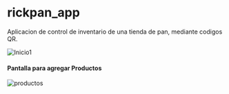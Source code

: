 # rickpan_app

Aplicacion de control de inventario de una tienda de pan, mediante codigos QR.

![Inicio1](https://user-images.githubusercontent.com/80381423/132939193-0daf72c6-d499-41b7-8cae-6b7e940ea3ea.jpg)

#### Pantalla para agregar Productos

![productos](https://user-images.githubusercontent.com/80381423/132939224-70956bba-1ff4-44de-b07e-c12c41c10fc1.jpg)


